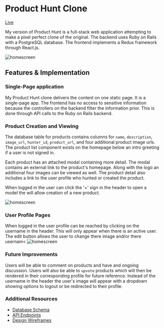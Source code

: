 # Product Hunt Clone

[Live](https://myproducthunt.herokuapp.com/#/)

My version of Product Hunt is a full-stack web application attempting to make a pixel perfect clone of the original. The backend uses Ruby on Rails with a PostgreSQL database. The frontend implements a Redux framework through React.js.

![homescreen](http://res.cloudinary.com/dbyoymbpd/image/upload/c_scale,w_1366/v1501261154/Screen_Shot_2017-07-28_at_9.58.12_AM_waegtc.png)

## Features & Implementation

### Single-Page application

My Product Hunt clone delivers the content on one static page. It is a single-page app. The frontend has no access to sensitive information because the controllers on the backend filter the information prior. This is done through API calls to the Ruby on Rails backend.

### Product Creation and Viewing


The database table for products contains columns for `name`, `description`,
`image_url`, `hunter_id`, `product_url`, and four additional product image urls. The product list component exists on the homepage below an intro greeting if a user is not signed in.

Each product has an attached modal containing more detail. The modal contains an external link to the product's homepage. Along with the logo an additional four images can be viewed as well. The product detail also includes a link to the user profile who hunted or created the product.

When logged in the user can click the '+' sign in the header to open a model the will allow creation of a new product.

![homescreen](http://res.cloudinary.com/dbyoymbpd/image/upload/c_scale,w_1366/v1501262981/Screen_Shot_2017-07-28_at_10.29.16_AM_gbgsee.png)

### User Profile Pages

When logged in the user profile can be reached by clicking on the username in the header. This will only appear when there is an active user. The edit button allows the user to change there image and/or there usernam<
![homescreen](http://res.cloudinary.com/dbyoymbpd/image/upload/c_scale,w_1366/v1501266403/Screen_Shot_2017-07-28_at_11.26.06_AM_gnndjv.png)

### Future Improvements

Users will be able to comment on products and have and ongoing discussion. Users will also be able to `upvote` products which will then be rendered in their corresponding profile for future reference. Instead of the username in the header the user's image will appear with a dropdown showing options to logout or be redirected to their profile.

### Additional Resources

* [Database Schema](docs/schema.md)
* [API Endpoints](docs/api-endpoints.md)
* [Design Wireframes](docs/wireframes)
